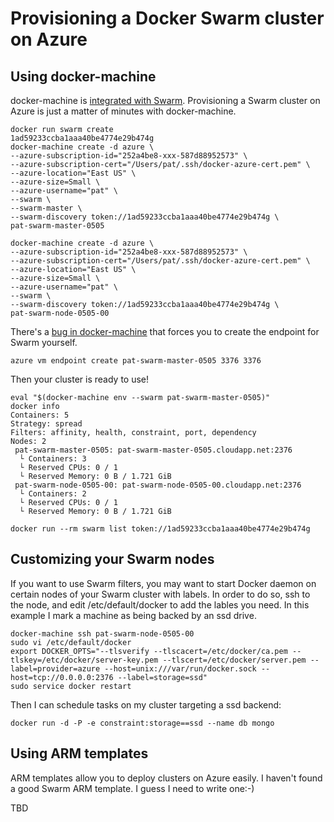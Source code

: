 # Provisioning a Docker Swarm cluster on Azure

## Using docker-machine

docker-machine is [integrated with Swarm](https://docs.docker.com/machine/#using-docker-machine-with-docker-swarm). Provisioning a Swarm cluster on Azure is just a matter of minutes with docker-machine.

```
docker run swarm create
1ad59233ccba1aaa40be4774e29b474g
docker-machine create -d azure \
--azure-subscription-id="252a4be8-xxx-587d88952573" \
--azure-subscription-cert="/Users/pat/.ssh/docker-azure-cert.pem" \
--azure-location="East US" \
--azure-size=Small \
--azure-username="pat" \
--swarm \
--swarm-master \
--swarm-discovery token://1ad59233ccba1aaa40be4774e29b474g \
pat-swarm-master-0505

docker-machine create -d azure \
--azure-subscription-id="252a4be8-xxx-587d88952573" \
--azure-subscription-cert="/Users/pat/.ssh/docker-azure-cert.pem" \
--azure-location="East US" \
--azure-size=Small \
--azure-username="pat" \
--swarm \
--swarm-discovery token://1ad59233ccba1aaa40be4774e29b474g \
pat-swarm-node-0505-00
```

There's a [bug in docker-machine](https://github.com/docker/swarm/issues/428) that forces you to create the endpoint for Swarm yourself.
```
azure vm endpoint create pat-swarm-master-0505 3376 3376
```

Then your cluster is ready to use!
```
eval "$(docker-machine env --swarm pat-swarm-master-0505)"
docker info
Containers: 5
Strategy: spread
Filters: affinity, health, constraint, port, dependency
Nodes: 2
 pat-swarm-master-0505: pat-swarm-master-0505.cloudapp.net:2376
  └ Containers: 3
  └ Reserved CPUs: 0 / 1
  └ Reserved Memory: 0 B / 1.721 GiB
 pat-swarm-node-0505-00: pat-swarm-node-0505-00.cloudapp.net:2376
  └ Containers: 2
  └ Reserved CPUs: 0 / 1
  └ Reserved Memory: 0 B / 1.721 GiB

docker run --rm swarm list token://1ad59233ccba1aaa40be4774e29b474g
```

## Customizing your Swarm nodes

If you want to use Swarm filters, you may want to start Docker daemon on certain nodes of your Swarm cluster with labels. In order to do so, ssh to the node, and edit /etc/default/docker to add the lables you need. In this example I mark a machine as being backed by an ssd drive.
```
docker-machine ssh pat-swarm-node-0505-00
sudo vi /etc/default/docker
export DOCKER_OPTS="--tlsverify --tlscacert=/etc/docker/ca.pem --tlskey=/etc/docker/server-key.pem --tlscert=/etc/docker/server.pem --label=provider=azure --host=unix:///var/run/docker.sock --host=tcp://0.0.0.0:2376 --label=storage=ssd"
sudo service docker restart
```
Then I can schedule tasks on my cluster targeting a ssd backend:
```
docker run -d -P -e constraint:storage==ssd --name db mongo
```

## Using ARM templates

ARM templates allow you to deploy clusters on Azure easily. I haven't found a good Swarm ARM template. I guess I need to write one:-)

TBD
